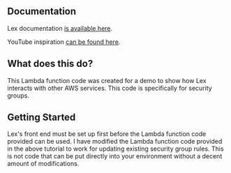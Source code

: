 <!-- DOCUMENTATION -->
## Documentation

Lex documentation [is available here](https://aws.amazon.com/lex/).

YouTube inspiration [can be found here](https://www.youtube.com/watch?v=SmfMQnkx_z8&t=1054s&pp=ygULbGV4IGNoYXRib3Q%3D).


<!-- WHAT IS DOES -->
## What does this do?

This Lambda function code was created for a demo to show how Lex interacts with other AWS services. This code is specifically for security groups.  


<!-- GETTING STARTED -->
## Getting Started

Lex's front end must be set up first before the Lambda function code provided can be used. I have modified the Lambda function code provided in the above tutorial to work for updating existing security group rules. This is not code that can be put directly into your environment without a decent amount of modifications. 
